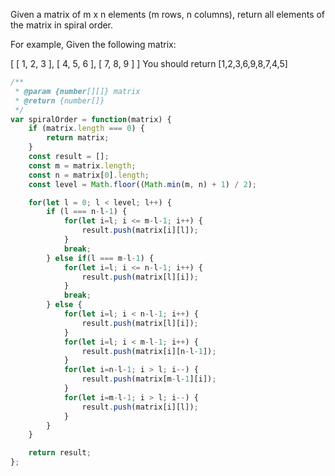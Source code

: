 Given a matrix of m x n elements (m rows, n columns), return all elements of the matrix in spiral order.

For example,
Given the following matrix:

[
 [ 1, 2, 3 ],
 [ 4, 5, 6 ],
 [ 7, 8, 9 ]
]
You should return [1,2,3,6,9,8,7,4,5]

```js
/**
 * @param {number[][]} matrix
 * @return {number[]}
 */
var spiralOrder = function(matrix) {
    if (matrix.length === 0) {
        return matrix;
    }
    const result = [];
    const m = matrix.length;
    const n = matrix[0].length;
    const level = Math.floor((Math.min(m, n) + 1) / 2);

    for(let l = 0; l < level; l++) {
        if (l === n-l-1) {
            for(let i=l; i <= m-l-1; i++) {
                result.push(matrix[i][l]);
            }
            break;
        } else if(l === m-l-1) {
            for(let i=l; i <= n-l-1; i++) {
                result.push(matrix[l][i]);
            }
            break;
        } else {
            for(let i=l; i < n-l-1; i++) {
                result.push(matrix[l][i]);
            }
            for(let i=l; i < m-l-1; i++) {
                result.push(matrix[i][n-l-1]);
            }
            for(let i=n-l-1; i > l; i--) {
                result.push(matrix[m-l-1][i]);
            }
            for(let i=m-l-1; i > l; i--) {
                result.push(matrix[i][l]);
            }
        }
    }

    return result;
};
```
